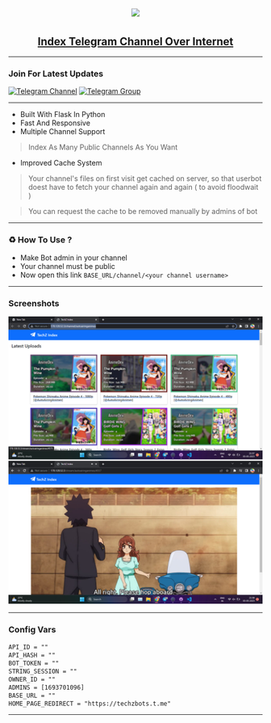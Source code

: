 <h1 align="center"><a href="https://github.com/TechShreyash/TechZIndex"><img src="https://socialify.git.ci/TechShreyash/TechZIndex/image?description=1&font=Jost&forks=1&issues=1&name=1&owner=1&pattern=Floating%20Cogs&pulls=1&stargazers=1&theme=Dark"></a></h1>
<h2 align="center"><a href="https://github.com/TechShreyash/TechZIndex"><b>Index Telegram Channel Over Internet</b></a></h4>

<hr>

### Join For Latest Updates

[![Telegram Channel](https://img.shields.io/static/v1?label=Join&message=Telegram%20Channel&color=blueviolet&style=for-the-badge&logo=telegram&logoColor=violet)](https://telegram.me/TechZBots) [![Telegram Group](https://img.shields.io/static/v1?label=Join&message=Telegram%20Group&color=blueviolet&style=for-the-badge&logo=telegram&logoColor=violet)](https://telegram.me/TechZBots_Support)

<hr>

- Built With Flask In Python
- Fast And Responsive
- Multiple Channel Support
> Index As Many Public Channels As You Want
- Improved Cache System
> Your channel's files on first visit get cached on server, so that userbot doest have to fetch your channel again and again ( to avoid floodwait )

> You can request the cache to be removed manually by admins of bot

<hr>

### ♻️ How To Use ?

- Make Bot admin in your channel
- Your channel must be public
- Now open this link ```BASE_URL/channel/<your channel username>```

<hr>

### Screenshots


<img src="./static/screenshot1.jpg">
<img src="./static/screenshot2.jpg">

<hr>

### Config Vars

```
API_ID = ""
API_HASH = ""
BOT_TOKEN = ""
STRING_SESSION = ""
OWNER_ID = ""
ADMINS = [1693701096]
BASE_URL = ""
HOME_PAGE_REDIRECT = "https://techzbots.t.me"
```

<hr>
